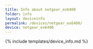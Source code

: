 ```yaml
---
title: Info about netgear_ex6400
folder: info
layout: deviceinfo
permalink: /devices/netgear_ex6400/
device: netgear_ex6400
---
```

{% include templates/device_info.md %}
